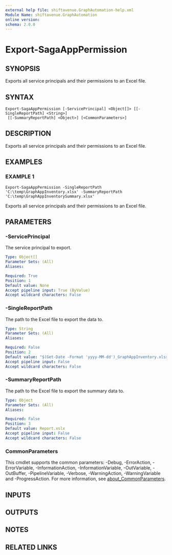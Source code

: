 ```yaml
---
external help file: shiftavenue.GraphAutomation-help.xml
Module Name: shiftavenue.GraphAutomation
online version:
schema: 2.0.0
---
```


# Export-SagaAppPermission

## SYNOPSIS
Exports all service principals and their permissions to an Excel file.

## SYNTAX

```
Export-SagaAppPermission [-ServicePrincipal] <Object[]> [[-SingleReportPath] <String>]
 [[-SummaryReportPath] <Object>] [<CommonParameters>]
```

## DESCRIPTION
Exports all service principals and their permissions to an Excel file.

## EXAMPLES

### EXAMPLE 1
```
Export-SagaAppPermission -SingleReportPath 'C:\temp\GraphAppInventory.xlsx' -SummaryReportPath 'C:\temp\GraphAppInventorySummary.xlsx'
```

Exports all service principals and their permissions to an Excel file.

## PARAMETERS


### -ServicePrincipal
The service principal to export.

```yaml
Type: Object[]
Parameter Sets: (All)
Aliases:

Required: True
Position: 1
Default value: None
Accept pipeline input: True (ByValue)
Accept wildcard characters: False
```

### -SingleReportPath
The path to the Excel file to export the data to.

```yaml
Type: String
Parameter Sets: (All)
Aliases:

Required: False
Position: 2
Default value: "$(Get-Date -Format 'yyyy-MM-dd')_GraphAppInventory.xlsx"
Accept pipeline input: False
Accept wildcard characters: False
```

### -SummaryReportPath
The path to the Excel file to export the summary data to.

```yaml
Type: Object
Parameter Sets: (All)
Aliases:

Required: False
Position: 3
Default value: Report.xslx
Accept pipeline input: False
Accept wildcard characters: False
```

### CommonParameters
This cmdlet supports the common parameters: -Debug, -ErrorAction, -ErrorVariable, -InformationAction, -InformationVariable, -OutVariable, -OutBuffer, -PipelineVariable, -Verbose, -WarningAction, -WarningVariable and -ProgressAction. For more information, see [about_CommonParameters](http://go.microsoft.com/fwlink/?LinkID=113216).

## INPUTS

## OUTPUTS

## NOTES

## RELATED LINKS
